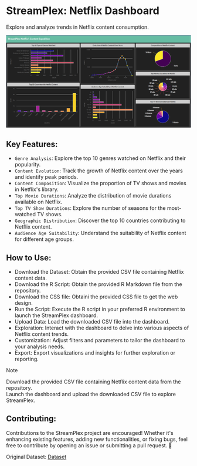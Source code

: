 # StreamPlex: Netflix Dashboard
Explore and analyze trends in Netflix content consumption.

![Dashboard](https://github.com/LuthfiNassir/StreamPlex-Netflix_Dashboard/blob/main/Dashboard.png)

## Key Features:
- `Genre Analysis`: Explore the top 10 genres watched on Netflix and their popularity.<br>
- `Content Evolution`: Track the growth of Netflix content over the years and identify peak periods.<br>
- `Content Composition`: Visualize the proportion of TV shows and movies in Netflix's library.<br>
- `Top Movie Durations`: Analyze the distribution of movie durations available on Netflix.<br>
- `Top TV Show Durations`: Explore the number of seasons for the most-watched TV shows.<br>
- `Geographic Distribution`: Discover the top 10 countries contributing to Netflix content.<br>
- `Audience Age Suitability`: Understand the suitability of Netflix content for different age groups.<br>

## How to Use:
- Download the Dataset: Obtain the provided CSV file containing Netflix content data.
- Download the R Script: Obtain the provided R Markdown file from the repository.
- Download the CSS file: Obtaini the provided CSS file to get the web design.
- Run the Script: Execute the R script in your preferred R environment to launch the StreamPlex dashboard.
- Upload Data: Load the downloaded CSV file into the dashboard.
- Exploration: Interact with the dashboard to delve into various aspects of Netflix content trends.
- Customization: Adjust filters and parameters to tailor the dashboard to your analysis needs.
- Export: Export visualizations and insights for further exploration or reporting.
  
> [!NOTE]
> Download the provided CSV file containing Netflix content data from the repository.<br>
> Launch the dashboard and upload the downloaded CSV file to explore StreamPlex.

## Contributing:
Contributions to the StreamPlex project are encouraged! Whether it's enhancing existing features, adding new functionalities, or fixing bugs, feel free to contribute by opening an issue or submitting a pull request. &#x1F917;

Original Dataset: [Dataset](https://www.kaggle.com/datasets/rahulvyasm/netflix-movies-and-tv-shows)
